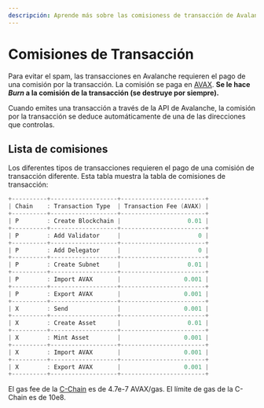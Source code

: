 ```yaml
---
descripción: Aprende más sobre las comisioness de transacción de Avalanche
---
```


# Comisiones de Transacción

Para evitar el spam, las transacciones en Avalanche requieren el pago de una comisión por la transacción. La comisión se paga en [AVAX](../../#avalanche-avax-token). **Se le hace _Burn_ a la comisión de la transacción  \(se destruye por siempre\).**

Cuando emites una transacción a través de la API de Avalanche, la comisión por la transacción se deduce automáticamente de una de las direcciones que controlas.

## Lista de comisiones

Los diferentes tipos de transacciones requieren el pago de una comisión de transacción diferente. Esta tabla muestra la tabla de comisiones de transacción:

```cpp
+----------+-------------------+------------------------+
| Chain    : Transaction Type  | Transaction Fee (AVAX) |
+----------+-------------------+------------------------+
| P        : Create Blockchain |                   0.01 |
+----------+-------------------+------------------------+
| P        : Add Validator     |                      0 |
+----------+-------------------+------------------------+
| P        : Add Delegator     |                      0 |
+----------+-------------------+------------------------+
| P        : Create Subnet     |                   0.01 |
+----------+-------------------+------------------------+
| P        : Import AVAX       |                  0.001 |
+----------+-------------------+------------------------+
| P        : Export AVAX       |                  0.001 |
+----------+-------------------+------------------------+
| X        : Send              |                  0.001 |
+----------+-------------------+------------------------+
| X        : Create Asset      |                   0.01 |
+----------+-------------------+------------------------+
| X        : Mint Asset        |                  0.001 |
+----------+-------------------+------------------------+
| X        : Import AVAX       |                  0.001 |
+----------+-------------------+------------------------+
| X        : Export AVAX       |                  0.001 |
+----------+-------------------+------------------------+
```

El gas fee de la [C-Chain](./#contract-chain-c-chain) es de 4.7e-7 AVAX/gas. El límite de gas de la C-Chain es de 10e8.

<!--stackedit_data:
eyJoaXN0b3J5IjpbLTEwNzMxNjc2N119
-->